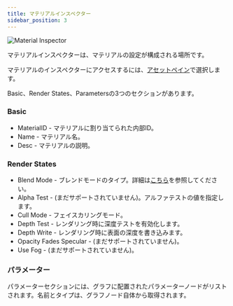 ```yaml
---
title: マテリアルインスペクター
sidebar_position: 3
---
```


![Material Inspector](/img/shader-editor/inspector-pane-material.png)

マテリアルインスペクターは、マテリアルの設定が構成される場所です。

マテリアルのインスペクターにアクセスするには、[アセットペイン][2]で選択します。

Basic、Render States、Parametersの3つのセクションがあります。

### Basic

- MaterialID - マテリアルに割り当てられた内部ID。
- Name - マテリアル名。
- Desc - マテリアルの説明。

### Render States

- Blend Mode - ブレンドモードのタイプ。詳細は[こちら][3]を参照してください。
- Alpha Test - (まだサポートされていません)。アルファテストの値を指定します。
- Cull Mode - フェイスカリングモード。
- Depth Test - レンダリング時に深度テストを有効化します。
- Depth Write - レンダリング時に表面の深度を書き込みます。
- Opacity Fades Specular - (まだサポートされていません)。
- Use Fog - (まだサポートされていません)。

### パラメーター

パラメーターセクションには、グラフに配置されたパラメーターノードがリストされます。名前とタイプは、グラフノード自体から取得されます。

[2]: /shader-editor/window-layout/assets-pane
[3]: https://api.playcanvas.com/engine/classes/Material.html#blendtype
